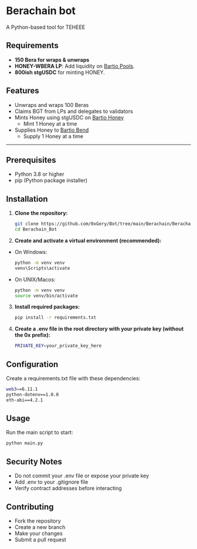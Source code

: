 # Berachain bot

A Python-based tool for TEHEEE

## Requirements

- **150 Bera for wraps & unwraps**
- **HONEY-WBERA LP**: Add liquidity on [Bartio Pools](https://bartio.bex.berachain.com/pools?pool=allPools).
- **800ish stgUSDC** for minting HONEY.

## Features

- Unwraps and wraps 100 Beras
- Claims BGT from LPs and delegates to validators
- Mints Honey using stgUSDC on [Bartio Honey](https://bartio.honey.berachain.com/)
   - Mint 1 Honey at a time
- Supplies Honey to [Bartio Bend](https://bartio.bend.berachain.com/)
   - Supply 1 Honey at a time

---

## Prerequisites

- Python 3.8 or higher
- pip (Python package installer)

## Installation

1. **Clone the repository:**
   ```bash
   git clone https://github.com/0xGery/Bot/tree/main/Berachain/Berachain_Bot
   cd Berachain_Bot
2. **Create and activate a virtual environment (recommended):**
- On Windows:
   ```bash
   python -m venv venv
   venv\Scripts\activate
- On UNIX/Macos:
   ```bash
   python -m venv venv
   source venv/bin/activate
3. **Install required packages:**
   ```bash
   pip install -r requirements.txt
4. **Create a .env file in the root directory with your private key (without the 0x prefix):**
   ```bash
   PRIVATE_KEY=your_private_key_here

## Configuration
Create a requirements.txt file with these dependencies:
   ```bash
   web3==6.11.1
   python-dotenv==1.0.0
   eth-abi==4.2.1
   ```

## Usage
Run the main script to start:
   ```bash
   python main.py
   ```

## Security Notes
- Do not commit your .env file or expose your private key
- Add .env to your .gitignore file
- Verify contract addresses before interacting

## Contributing
- Fork the repository
- Create a new branch
- Make your changes
- Submit a pull request
